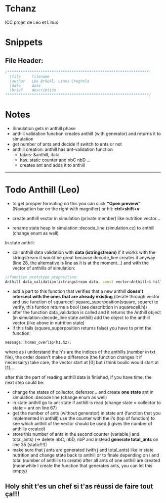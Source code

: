 # Tchanz

ICC projet de Léo et Linus

# Snippets
## File Header:
```cpp
/****************************************************************!
  \file     filename
  \author   Léo Brückl, Linus Crugnola
  \date     date
  \brief    describtion
*****************************************************************/
```

# Notes

- Simulation gets in anthill phase
- anthill validation function creates anthill (with generator) and returns it to simulation
- get number of ants and decide if switch to ants or not
- anthill creation: anthill has ant-validation function
    - takes: &anthill, data
    - has: static counter and nbC nbD ...
    - creates ant and adds it to anthill
***

# Todo Anthill (Leo)

- to get propper formating on this you can click **"Open preview"** (Navigation bar on the right with magnifier) or hit: **ctrl+shift+v**

- create anthill vector in simulation (private member) like nutrition vector...
- rename state heap in simulation::decode_line (simulation.cc) to anthill (change enum as well)

In state anthill:
- call anthill data validation with **data (istringstream)** if it works with the stringstream it would be great because decode_line creates it anyway (line 28, the alternative is line as it is at the moment...) and with the vector of anthills of simulation:
```cpp
//function prototype proposition:
Anthill data_validation(istringstream data, const vector<Anthill>& hills);
```
- add a part to this function that verifies that a new anthill **doesn't intersect with the ones that are already existing** (iterate through vector and use function of squarecell square_superposition(square, square) to verify, this funtion returns a bool (see describtion in squarecell.h))
- after the function data_validation is called and it returns the Anthill object (in simulation::decode_line state anthill) add the object to the anthill vector (like above in nutrition state)
- if this fails (square_superposition returns false) you have to print the function:
```cpp
message::homes_overlap(h1,h2);
```
where as i understand the h's are the indices of the anthills (number in txt file), the order doesn't make a difference (the function changes it if necessairy) take care, the vector start at [0] but i think boulic would start at [1]...

after this the part of reading anthill data is finished, if you have time, the next step could be:

- change the states of collector, defensor... and create **one state** ant in simulation::decode line (change enum as well)
- in state anthill go to ant state if anthill is read (change state = collector to state = ant on line 67)
- get the number of ants (without generator) in state ant (function that you implemented in anthill) use the counter with the i's (top of function) to see which anthill of the vector should be used (i gives the number of anthills created)
- store this number of ants in the second counter (variable j and total_ants) (-> delete nbC, nbD, nbP and instead **generate total_ants** on line 35 (static!!!))
- make sure that j ants are generated (with j and total_ants) like in state nutrition and change state back to anthill or to finale depending on i and total (number of anthills to create) after all ants of one anthill are created (meanwhile I create the function that generates ants, you can let this empty)

## Holy shit t'es un chef si t'as réussi de faire tout ça!!!
